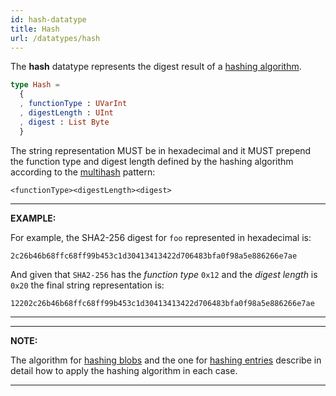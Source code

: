 ```yaml
---
id: hash-datatype
title: Hash
url: /datatypes/hash
---
```


The **hash** datatype represents the digest result of a [hashing
algorithm](/glossary/hashing-algorithm).

```elm
type Hash =
  {
  , functionType : UVarInt
  , digestLength : UInt
  , digest : List Byte
  }
```


The string representation MUST be in hexadecimal and it MUST prepend the
function type and digest length defined by the hashing algorithm according to
the [multihash](https://multiformats.io/multihash/) pattern:

```
<functionType><digestLength><digest>
```

***
**EXAMPLE:**

For example, the SHA2-256 digest for `foo` represented in hexadecimal is:

```
2c26b46b68ffc68ff99b453c1d30413413422d706483bfa0f98a5e886266e7ae
```

And given that `SHA2-256` has the _function type_ `0x12` and the _digest length_
is `0x20` the final string representation is:

```
12202c26b46b68ffc68ff99b453c1d30413413422d706483bfa0f98a5e886266e7ae
```
***

***
**NOTE:**

The algorithm for [hashing blobs](/glossary/blob#hash) and the one for [hashing
entries](/glossary/entry#hash) describe in detail how to apply the hashing
algorithm in each case.
***

